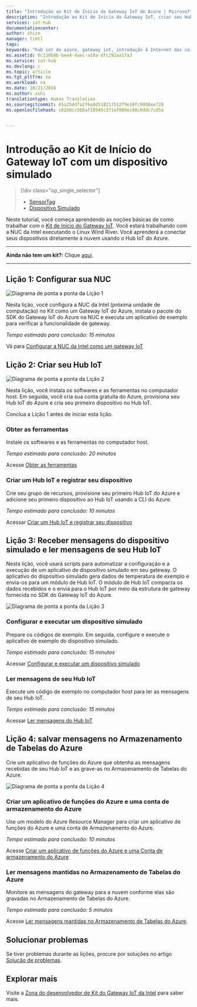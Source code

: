 ```yaml
---
title: "Introdução ao Kit de Início do Gateway IoT do Azure | Microsoft Docs"
description: "Introdução ao Kit de Início do Gateway IoT, criar seu Hub IoT do Azure e conectar o Gateway ao Hub IoT"
services: iot-hub
documentationcenter: 
author: shizn
manager: timtl
tags: 
keywords: "hub iot do azure, gateway iot, introdução à Internet das coisas, kit de ferramentas do iot"
ms.assetid: 0c110b8b-bee4-4aec-a18a-dfc292aa17a3
ms.service: iot-hub
ms.devlang: c
ms.topic: article
ms.tgt_pltfrm: na
ms.workload: na
ms.date: 10/21/2016
ms.author: xshi
translationtype: Human Translation
ms.sourcegitcommit: 65a25dd7a2f6a8d518217512f9e10fc9008ee728
ms.openlocfilehash: c62e0cc560af18945c371af000ec08c0ddc7cd5a


---
```


# <a name="get-started-with-iot-gateway-starter-kit-with-a-simulated-device"></a>Introdução ao Kit de Início do Gateway IoT com um dispositivo simulado

> [!div class="op_single_selector"]
> * [SensorTag](iot-hub-gateway-kit-c-get-started.md)
> * [Dispositivo Simulado](iot-hub-gateway-kit-c-sim-get-started.md)

Neste tutorial, você começa aprendendo as noções básicas de como trabalhar com o [Kit de Início do Gateway IoT](https://aka.ms/gateway-kit). Você estará trabalhando com a NUC da Intel executando o Linux Wind River. Você aprenderá a conectar seus dispositivos diretamente à nuvem usando o Hub IoT do Azure.

***
**Ainda não tem um kit?:** Clique [aqui](https://aka.ms/gateway-kit).
***

## <a name="lesson-1-configure-your-nuc"></a>Lição 1: Configurar sua NUC
![Diagrama de ponta a ponta da Lição 1](media/iot-hub-gateway-kit-lessons/e2e-sim-Lesson1.png)

Nesta lição, você configura a NUC da Intel (próxima unidade de computação) no Kit como um Gateway IoT do Azure, instala o pacote do SDK do Gateway IoT do Azure na NUC e executa um aplicativo de exemplo para verificar a funcionalidade de gateway.

*Tempo estimado para conclusão: 15 minutos*

Vá para [Configurar a NUC da Intel como um gateway IoT](iot-hub-gateway-kit-c-sim-lesson1-set-up-nuc.md)

## <a name="lesson-2-create-your-iot-hub"></a>Lição 2: Criar seu Hub IoT
![Diagrama de ponta a ponta da Lição 2](media/iot-hub-gateway-kit-lessons/e2e-sim-Lesson2.png)

Nesta lição, você instala os softwares e as ferramentas no computador host. Em seguida, você cria sua conta gratuita do Azure, provisiona seu Hub IoT do Azure e cria seu primeiro dispositivo no Hub IoT.

Conclua a Lição 1 antes de iniciar esta lição.

### <a name="get-the-tools"></a>Obter as ferramentas
Instale os softwares e as ferramentas no computador host.

*Tempo estimado para conclusão: 20 minutos*

Acesse [Obter as ferramentas](iot-hub-gateway-kit-c-sim-lesson2-get-the-tools-win32.md)

### <a name="create-an-iot-hub-and-register-your-device"></a>Criar um Hub IoT e registrar seu dispositivo
Crie seu grupo de recursos, provisione seu primeiro Hub IoT do Azure e adicione seu primeiro dispositivo ao Hub IoT usando a CLI do Azure.

*Tempo estimado para conclusão: 10 minutos*

Acessar [Criar um Hub IoT e registrar seu dispositivo](iot-hub-gateway-kit-c-sim-lesson2-register-device.md)

## <a name="lesson-3-receive-messages-from-the-simulated-device-and-read-messages-from-your-iot-hub"></a>Lição 3: Receber mensagens do dispositivo simulado e ler mensagens de seu Hub IoT
Nesta lição, você usará scripts para automatizar a configuração e a execução de um aplicativo de dispositivo simulado em seu gateway. O aplicativo do dispositivo simulado gera dados de temperatura de exemplo e envia-os para um módulo de Hub IoT. O módulo de Hub IoT compacta os dados recebidos e o envia para o Hub IoT por meio da estrutura de gateway fornecida no SDK do Gateway IoT do Azure.

![Diagrama de ponta a ponta da Lição 3](media/iot-hub-gateway-kit-lessons/e2e-sim-Lesson3.png)

### <a name="configure-and-run-a-simulated-device"></a>Configurar e executar um dispositivo simulado
Prepare os códigos de exemplo. Em seguida, configure e execute o aplicativo de exemplo do dispositivo simulado.

*Tempo estimado para conclusão: 15 minutos*

Acessar [Configurar e executar um dispositivo simulado](iot-hub-gateway-kit-c-sim-lesson3-configure-simulated-device-app.md)

### <a name="read-messages-from-your-iot-hub"></a>Ler mensagens de seu Hub IoT
Execute um código de exemplo no computador host para ler as mensagens de seu Hub IoT.

*Tempo estimado para conclusão: 15 minutos*

Acessar [Ler mensagens do Hub IoT](iot-hub-gateway-kit-c-sim-lesson3-read-messages-from-hub.md)

## <a name="lesson-4-save-messages-to-azure-table-storage"></a>Lição 4: salvar mensagens no Armazenamento de Tabelas do Azure
Crie um aplicativo de funções do Azure que obtenha as mensagens recebidas de seu Hub IoT e as grave-as no Armazenamento de Tabelas do Azure.

![Diagrama de ponta a ponta da Lição 4](media/iot-hub-gateway-kit-lessons/e2e-sim-Lesson4.png)

### <a name="create-an-azure-function-app-and-azure-storage-account"></a>Criar um aplicativo de funções do Azure e uma conta de armazenamento do Azure
Use um modelo do Azure Resource Manager para criar um aplicativo de funções do Azure e uma conta de Armazenamento do Azure.

*Tempo estimado para conclusão: 10 minutos*

Acesse [Criar um aplicativo de funções do Azure e uma Conta de armazenamento do Azure](iot-hub-gateway-kit-c-sim-lesson4-deploy-resource-manager-template.md)

### <a name="read-messages-persisted-in-azure-table-storage"></a>Ler mensagens mantidas no Armazenamento de Tabelas do Azure
Monitore as mensagens do gateway para a nuvem conforme elas são gravadas no Armazenamento de Tabelas do Azure.

*Tempo estimado para conclusão: 5 minutos*

Acesse [Ler mensagens mantidas no Armazenamento de Tabelas do Azure](iot-hub-gateway-kit-c-sim-lesson4-read-table-storage.md).

## <a name="troubleshooting"></a>Solucionar problemas
Se tiver problemas durante as lições, procure por soluções no artigo [Solução de problemas](iot-hub-gateway-kit-c-sim-troubleshooting.md).

## <a name="explore-more"></a>Explorar mais
Visite a [Zona do desenvolvedor de Kit do Gateway IoT da Intel](https://software.intel.com/en-us/iot/hardware/gateways/dev-kit) para saber mais.


<!--HONumber=Dec16_HO3-->


